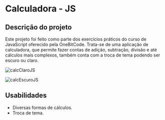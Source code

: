 <h1>Calculadora - JS</h1>

<h2>Descrição do projeto</h2>

<p>Este projeto foi feito como parte dos exercícios práticos do curso de JavaScript oferecido pela OneBitCode. Trata-se de uma aplicação de calculadora, que permite fazer contas de adição, subtração, divisão e até cálculos mais complexos, também conta com a troca de tema podendo ser escuro ou claro.</p>

![calcClaroJS](https://github.com/alexfilhoo/calculadoraJS/assets/97108107/6dfff1bb-6307-4726-bfe2-d6147a542728)

![calcEscuroJS](https://github.com/alexfilhoo/calculadoraJS/assets/97108107/a30d2d76-889d-40ad-ab8c-6e0b8573c04d)

<h2>Usabilidades</h2>

- Diversas formas de cálculos.
- Troca de tema.
